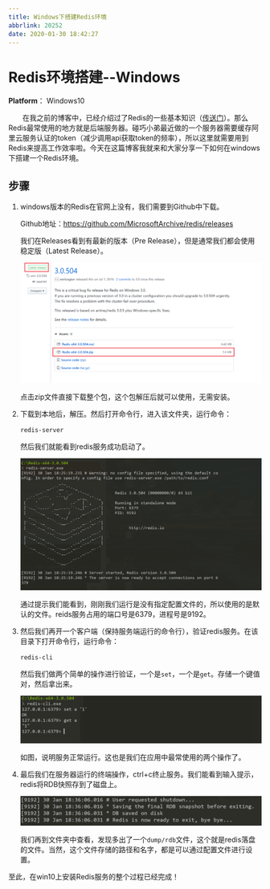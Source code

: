 ```yaml
---
title: Windows下搭建Redis环境
abbrlink: 20252
date: 2020-01-30 18:42:27
---
```


# Redis环境搭建--Windows

**Platform**： Windows10

&emsp;&emsp;在我之前的博客中，已经介绍过了Redis的一些基本知识（[传送门](http://leungyukshing.cn/archives/Interview-Redis-basic.html)）。那么Redis最常使用的地方就是后端服务器。碰巧小弟最近做的一个服务器需要缓存阿里云服务认证的token（减少调用api获取token的频率），所以这里就需要用到Redis来提高工作效率啦。今天在这篇博客我就来和大家分享一下如何在windows下搭建一个Redis环境。

<!-- more -->

## 步骤

1. windows版本的Redis在官网上没有，我们需要到Github中下载。

   Github地址：https://github.com/MicrosoftArchive/redis/releases

   我们在Releases看到有最新的版本（Pre Release），但是通常我们都会使用稳定版（Latest Release）。

   ![Redis Github](/images/redis0.png)

   点击zip文件直接下载整个包，这个包解压后就可以使用，无需安装。

2. 下载到本地后，解压。然后打开命令行，进入该文件夹，运行命令：

   ```bash
   redis-server
   ```

   然后我们就能看到redis服务成功启动了。

   ![Redis Start](/images/redis1.png)

   通过提示我们能看到，刚刚我们运行是没有指定配置文件的，所以使用的是默认的文件。reids服务占用的端口号是6379，进程号是9192。

3. 然后我们再开一个客户端（保持服务端运行的命令行），验证redis服务。在该目录下打开命令行，运行命令：

   ```bash
   redis-cli
   ```

   然后我们做两个简单的操作进行验证，一个是`set`，一个是`get`。存储一个键值对，然后拿出来。

   ![Redis Test](/images/redis2.png)

   如图，说明服务正常运行。这也是我们在应用中最常使用的两个操作了。

4. 最后我们在服务器运行的终端操作，ctrl+c终止服务。我们能看到输入提示，redis将RDB快照存到了磁盘上。

   ![Redis Stop](/images/redis3.png)

   我们再到文件夹中查看，发现多出了一个`dump/rdb`文件，这个就是redis落盘的文件。当然，这个文件存储的路径和名字，都是可以通过配置文件进行设置。

至此，在win10上安装Redis服务的整个过程已经完成！